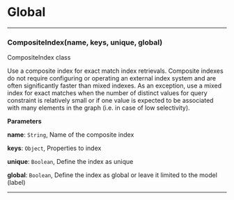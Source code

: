 # Global





* * *

### CompositeIndex(name, keys, unique, global) 

CompositeIndex class

Use a composite index for exact match index retrievals. Composite indexes do not require configuring or operating an external index system and are often significantly faster than mixed indexes.
As an exception, use a mixed index for exact matches when the number of distinct values for query constraint is relatively small or if one value is expected to be associated with many elements in the graph (i.e. in case of low selectivity).

**Parameters**

**name**: `String`, Name of the composite index

**keys**: `Object`, Properties to index

**unique**: `Boolean`, Define the index as unique

**global**: `Boolean`, Define the index as global or leave it limited to the model (label)




* * *










